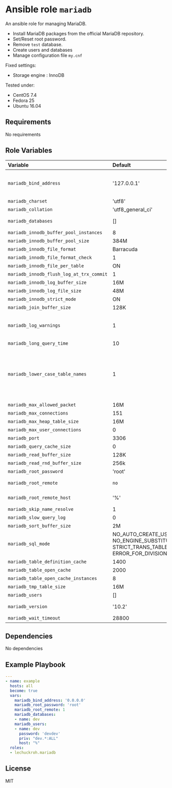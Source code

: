 # Ansible role `mariadb`

An ansible role for managing MariaDB.

* Install MariaDB packages from the official MariaDB repository.
* Set/Reset root password.
* Remove `test` database.
* Create users and databases
* Manage configuration file `my.cnf`

Fixed settings:
* Storage engine : InnoDB

Tested under:
* CentOS 7.4
* Fedora 25
* Ubuntu 16.04

## Requirements

No requirements

## Role Variables

| Variable                                 | Default           | Comments                                                                                                    |
|:-----------------------------------------|:------------------|:------------------------------------------------------------------------------------------------------------|
| `mariadb_bind_address`                   | '127.0.0.1'       | IP address of the network interface to listen on. '0.0.0.0' for all interfaces. |
| `mariadb_charset`                        | 'utf8'            | |
| `mariadb_collation`                      | 'utf8_general_ci' | |
| `mariadb_databases`                      | []                | databases to add. See [mysql_db](http://docs.ansible.com/ansible/devel/modules/mysql_db_module.html#parameters) |
| `mariadb_innodb_buffer_pool_instances`   | 8                 | |
| `mariadb_innodb_buffer_pool_size`        | 384M              | |
| `mariadb_innodb_file_format`             | Barracuda         | |
| `mariadb_innodb_file_format_check`       | 1                 | |
| `mariadb_innodb_file_per_table`          | ON                | |
| `mariadb_innodb_flush_log_at_trx_commit` | 1                 | |
| `mariadb_innodb_log_buffer_size`         | 16M               | |
| `mariadb_innodb_log_file_size`           | 48M               | |
| `mariadb_innodb_strict_mode`             | ON                | |
| `mariadb_join_buffer_size`               | 128K              | |
| `mariadb_log_warnings`                   | 1                 | 0: no warning logs. 1: critical warnings logged. >= 2: see manual. |
| `mariadb_long_query_time`                | 10                | |
| `mariadb_lower_case_table_names`         | 1                 | 0: case-sensitive(Linux), 1: stored in lowercase, case-insensitive(Windows), 2: stored as declared, compared in lowercase(OSX) |
| `mariadb_max_allowed_packet`             | 16M               | |
| `mariadb_max_connections`                | 151               | |
| `mariadb_max_heap_table_size`            | 16M               | |
| `mariadb_max_user_connections`           | 0                 | |
| `mariadb_port`                           | 3306              | port number |
| `mariadb_query_cache_size`               | 0                 | |
| `mariadb_read_buffer_size`               | 128K              | |
| `mariadb_read_rnd_buffer_size`           | 256k              | |
| `mariadb_root_password`                  | 'root'            | root password |
| `mariadb_root_remote`                    | `no`              | `yes`: enable remote root login |
| `mariadb_root_remote_host`               | '%'               | remote root login enabled host |
| `mariadb_skip_name_resolve`              | 1                 | |
| `mariadb_slow_query_log`                 | 0                 | |
| `mariadb_sort_buffer_size`               | 2M                | |
| `mariadb_sql_mode`               | NO_AUTO_CREATE_USER, NO_ENGINE_SUBSTITUTION, STRICT_TRANS_TABLES, ERROR_FOR_DIVISION_BY_ZERO | |
| `mariadb_table_definition_cache`         | 1400              | |
| `mariadb_table_open_cache`               | 2000              | |
| `mariadb_table_open_cache_instances`     | 8                 | |
| `mariadb_tmp_table_size`                 | 16M               | |
| `mariadb_users`                          | []                | users to add |
| `mariadb_version`                        | '10.2'            | MariaDB version to install |
| `mariadb_wait_timeout`                   | 28800             | |

## Dependencies

No dependencies

## Example Playbook

```yaml
---
- name: example
  hosts: all
  become: true
  vars:
    mariadb_bind_address: '0.0.0.0'
    mariadb_root_password: 'root'
    mariadb_root_remote: 1
    mariadb_databases:
    - name: dev
    mariadb_users:
    - name: dev
      password: 'devdev'
      priv: "dev.*:ALL"
      host: "%"
  roles:
  - lechuckroh.mariadb     
```

## License
MIT
